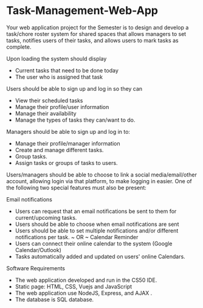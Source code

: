 # Task-Management-Web-App
Your web application project for the Semester is to design and develop a task/chore roster system for shared spaces that allows managers to set tasks, notifies users of their tasks, and allows users to mark tasks as complete.

Upon loading the system should display
  + Current tasks that need to be done today
  + The user who is assigned that task

Users should be able to sign up and log in so they can
  + View their scheduled tasks
  + Manage their profile/user information
  + Manage their availability
  + Manage the types of tasks they can/want to do.

Managers should be able to sign up and log in to:
  + Manage their profile/manager information
  + Create and manage different tasks.
  + Group tasks.
  + Assign tasks or groups of tasks to users.

Users/managers should be able to choose to link a social media/email/other account, allowing login via that platform, to make logging in easier.
One of the following two special features must also be present:

Email notifications
  + Users can request that an email notifications be sent to them for current/upcoming tasks.
  + Users should be able to choose when email notifications are sent
  + Users should be able to set multiple notifications and/or different notifications per task.
~ OR ~
Calendar Reminder
  + Users can connect their online calendar to the system (Google Calendar/Outlook)
  + Tasks automatically added and updated on users' online Calendars.

Software Requirements
+ The web application developed and run in the CS50 IDE.
+ Static page: HTML, CSS, Vuejs and JavaScript
+ The web application use NodeJS, Express, and AJAX .
+ The database is SQL database.
